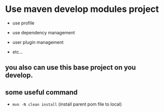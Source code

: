 # Use maven develop modules project

* use profile

* use dependency management

* user plugin management

* etc...

## you also can use this base project on you develop.

## some useful command

* `mvn -N clean install`
(install parent pom file to local)